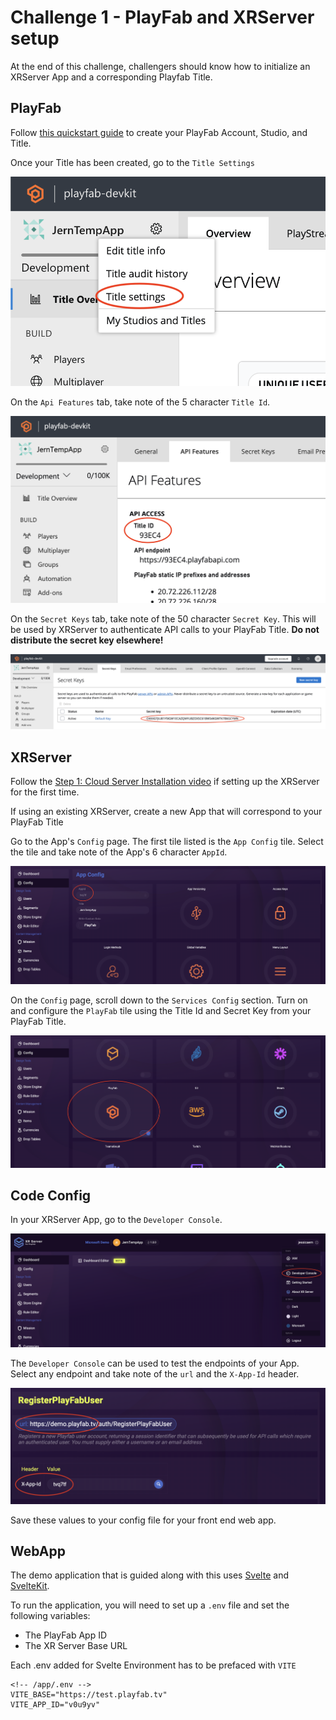 # Challenge 1 - PlayFab and XRServer setup

At the end of this challenge, challengers should know how to initialize an XRServer App and a corresponding Playfab Title.

## PlayFab

Follow [this quickstart guide](https://learn.microsoft.com/en-us/gaming/playfab/gamemanager/quickstart) to create your PlayFab Account, Studio, and Title.  

Once your Title has been created, go to the `Title Settings`

![The gear icon next to your title's name opens a drop down menu. Select "Title Settings".](screenshots/title_settings.png)

On the `Api Features` tab, take note of the 5 character `Title Id`.

![The first section of the API Features Tab is API Access. The first value under API Access is the Title Id.](screenshots/title_id.png)

On the `Secret Keys` tab, take note of the 50 character `Secret Key`. This will be used by XRServer to authenticate API calls to your PlayFab Title. **Do not distribute the secret key elsewhere!**

![The Secret Keys tab has a table of secret keys. Initially there will be one row in the table for the Default Key.](screenshots/secret_key.png)

## XRServer

Follow the [Step 1: Cloud Server Installation video](https://www.xrserver.com/demo) if setting up the XRServer for the first time.

If using an existing XRServer, create a new App that will correspond to your PlayFab Title

Go to the App's `Config` page. The first tile listed is the `App Config` tile. Select the tile and take note of the App's 6 character `AppId`.

![The Config page has multiple sections. App Config is the first section. App Config is also the first tile in that section.](screenshots/app_config.png)

On the `Config` page, scroll down to the `Services Config` section. Turn on and configure the `PlayFab` tile using the Title Id and Secret Key from your PlayFab Title.

![The PlayFab Tile has an on-off toggle.](screenshots/services_config.png)

## Code Config

In your XRServer App, go to the `Developer Console`.

![The gear icon next to your username opens a drop down menu. Select "Developer Console".](screenshots/developer_console.png)

The `Developer Console` can be used to test the endpoints of your App. Select any endpoint and take note of the `url` and the `X-App-Id` header.

![The RegisterPlayFabUser endpoint has been selected. In this example, the base url is https://demo.playfab.tv/ and the X-App-Id header is the 6 character AppId](screenshots/api_endpoint.png)

Save these values to your config file for your front end web app.


## WebApp

The demo application that is guided along with this uses [Svelte](https://svelte.dev/) and [SvelteKit](https://kit.svelte.dev/).

To run the application, you will need to set up a `.env` file and set the following variables:

- The PlayFab App ID
- The XR Server Base URL

Each .env added for Svelte Environment has to be prefaced with `VITE`
```.env
<!-- /app/.env -->
VITE_BASE="https://test.playfab.tv"
VITE_APP_ID="v0u9yv"
```
